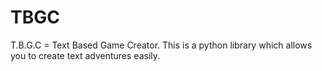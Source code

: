# TBGC
T.B.G.C = Text Based Game Creator. This is a python library which allows you to create text adventures easily.

